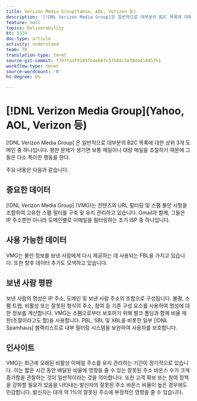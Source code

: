 ```yaml
---
title: Verizon Media Group(Yahoo, AOL, Verizon 등)
description: '[!DNL Verizon Media Group]은 일반적으로 대부분의 B2C 목록에 대해 상위 3개 도메인 중 하나입니다. 평판 문제가 생기면 보통 메일이나 대량 메일을 조절하기 때문에 그들은 다소 특이한 행동을 한다.'
feature: null
topics: Deliverability
kt: 5320
doc-type: article
activity: understand
team: TM
translation-type: tm+mt
source-git-commit: f797faaf9189f64eb6fc57b84c5e38d4418d5f51
workflow-type: tm+mt
source-wordcount: '0'
ht-degree: 0%

---
```



# [!DNL Verizon Media Group](Yahoo, AOL, Verizon 등)

[!DNL Verizon Media Group] 은 일반적으로 대부분의 B2C 목록에 대한 상위 3개 도메인 중 하나입니다. 평판 문제가 생기면 보통 메일이나 대량 메일을 조절하기 때문에 그들은 다소 특이한 행동을 한다.

주요 내용은 다음과 같습니다.

## 중요한 데이터

[!DNL Verizon Media Group] (VMG)는 컨텐츠와 URL 필터링 및 스팸 불만 사항을 조합하여 고유한 스팸 필터를 구축 및 유지 관리하고 있습니다. Gmail과 함께, 그들은 IP 주소뿐만 아니라 도메인별로 이메일을 필터링하는 초기 ISP 중 하나입니다.

## 사용 가능한 데이터

VMG는 불만 정보를 보낸 사람에게 다시 제공하는 데 사용되는 FBL을 가지고 있습니다. 또한 향후 데이터 추가도 모색하고 있습니다.

## 보낸 사람 평판

보낸 사람의 명성은 IP 주소, 도메인 및 보낸 사람 주소의 조합으로 구성됩니다. 불평, 스팸 트랩, 비활성 또는 잘못된 형식의 주소, 참여 등 기존 구성 요소를 사용하여 명성에 대한 정보를 계산합니다. VMG는 스팸으로부터 보호하기 위해 벌크 폴딩과 함께 비율 제한(조절이라고도 함)을 사용합니다. PBL, SBL 및 XBL을 비롯한 일부 [!DNL Spamhaus] 블랙리스트로 내부 필터링 시스템을 보완하여 사용자를 보호합니다.

## 인사이트

VMG는 최근에 오래된 비활성 이메일 주소를 유지 관리하는 기간이 정기적으로 있습니다. 이는 짧은 시간 동안 배달된 비율에 영향을 줄 수 있는 잘못된 주소 바운스 수가 크게 증가함을 관찰하는 것이 일반적이라는 것을 의미합니다. 또한 고객 확보 또는 참여 정책을 강화할 필요가 있음을 나타내는 발신자의 잘못된 주소 바운스 비율이 높은 경우에도 민감합니다. 발신자는 대개 약 1%의 잘못된 주소에 부정적인 영향을 줄 수 있습니다.
